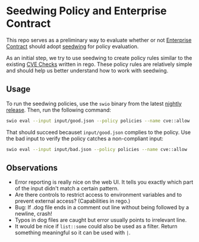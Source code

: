 # Seedwing Policy and Enterprise Contract

This repo serves as a preliminary way to evaluate whether or not [Enterprise
Contract](http://enterprisecontract.dev) should adopt [seedwing](https://seedwing.io) for policy
evaluation.

As an initial step, we try to use seedwing to create policy rules similar to the existing [CVE
Checks](https://enterprisecontract.dev/docs/ec-policies/release_policy.html#cve_package) written in
rego. These policy rules are relatively simple and should help us better understand how to work with
seedwing.

## Usage

To run the seedwing policies, use the `swio` binary from the latest [nightly
release](https://github.com/seedwing-io/seedwing-policy/releases). Then, run the following command:

```bash
swio eval --input input/good.json --policy policies --name cve::allow
```

That should succeed becauset `input/good.json` complies to the policy. Use the bad input to verify
the policy catches a non-compliant input:

```bash
swio eval --input input/bad.json --policy policies --name cve::allow
```

## Observations

- Error reporting is really nice on the web UI. It tells you exactly which part of the input didn't
  match a certain pattern.
- Are there controls to restrict access to environment variables and to prevent external access?
  (Capabilities in rego.)
- Bug: If .dog file ends in a comment out line without being followed by a newline, crash!
- Typos in dog files are caught but error usually points to irrelevant line.
- It would be nice if `list::some` could also be used as a filter. Return something meaningful so it
  can be used with `|`.
